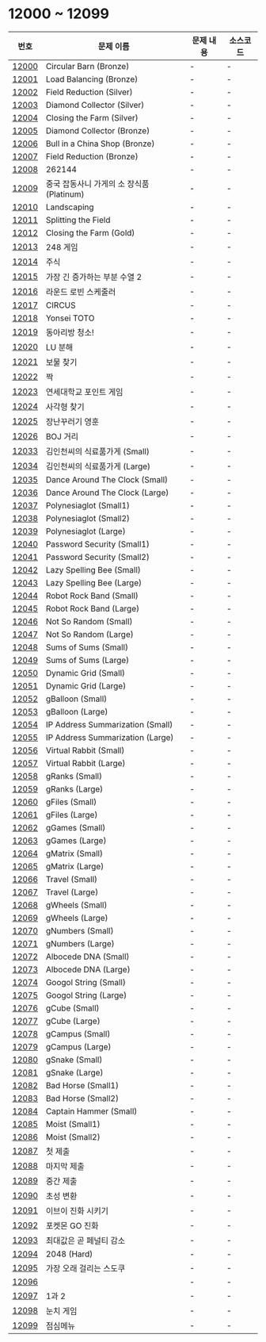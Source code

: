 # 12000 ~ 12099

번호 | 문제 이름 | 문제 내용 | 소스코드
--- | --- | --- | ---
[12000](https://www.acmicpc.net/problem/12000) | Circular Barn (Bronze) | - | -
[12001](https://www.acmicpc.net/problem/12001) | Load Balancing (Bronze) | - | -
[12002](https://www.acmicpc.net/problem/12002) | Field Reduction (Silver) | - | -
[12003](https://www.acmicpc.net/problem/12003) | Diamond Collector (Silver) | - | -
[12004](https://www.acmicpc.net/problem/12004) | Closing the Farm (Silver) | - | -
[12005](https://www.acmicpc.net/problem/12005) | Diamond Collector (Bronze) | - | -
[12006](https://www.acmicpc.net/problem/12006) | Bull in a China Shop (Bronze) | - | -
[12007](https://www.acmicpc.net/problem/12007) | Field Reduction (Bronze) | - | -
[12008](https://www.acmicpc.net/problem/12008) | 262144 | - | -
[12009](https://www.acmicpc.net/problem/12009) | 중국 잡동사니 가게의 소 장식품 (Platinum) | - | -
[12010](https://www.acmicpc.net/problem/12010) | Landscaping | - | -
[12011](https://www.acmicpc.net/problem/12011) | Splitting the Field | - | -
[12012](https://www.acmicpc.net/problem/12012) | Closing the Farm (Gold) | - | -
[12013](https://www.acmicpc.net/problem/12013) | 248 게임 | - | -
[12014](https://www.acmicpc.net/problem/12014) | 주식 | - | -
[12015](https://www.acmicpc.net/problem/12015) | 가장 긴 증가하는 부분 수열 2 | - | -
[12016](https://www.acmicpc.net/problem/12016) | 라운드 로빈 스케줄러 | - | -
[12017](https://www.acmicpc.net/problem/12017) | CIRCUS | - | -
[12018](https://www.acmicpc.net/problem/12018) | Yonsei TOTO | - | -
[12019](https://www.acmicpc.net/problem/12019) | 동아리방 청소! | - | -
[12020](https://www.acmicpc.net/problem/12020) | LU 분해 | - | -
[12021](https://www.acmicpc.net/problem/12021) | 보물 찾기 | - | -
[12022](https://www.acmicpc.net/problem/12022) | 짝 | - | -
[12023](https://www.acmicpc.net/problem/12023) | 연세대학교 포인트 게임 | - | -
[12024](https://www.acmicpc.net/problem/12024) | 사각형 찾기 | - | -
[12025](https://www.acmicpc.net/problem/12025) | 장난꾸러기 영훈 | - | -
[12026](https://www.acmicpc.net/problem/12026) | BOJ 거리 | - | -
[12033](https://www.acmicpc.net/problem/12033) | 김인천씨의 식료품가게 (Small) | - | -
[12034](https://www.acmicpc.net/problem/12034) | 김인천씨의 식료품가게 (Large) | - | -
[12035](https://www.acmicpc.net/problem/12035) | Dance Around The Clock (Small) | - | -
[12036](https://www.acmicpc.net/problem/12036) | Dance Around The Clock (Large) | - | -
[12037](https://www.acmicpc.net/problem/12037) | Polynesiaglot (Small1) | - | -
[12038](https://www.acmicpc.net/problem/12038) | Polynesiaglot (Small2) | - | -
[12039](https://www.acmicpc.net/problem/12039) | Polynesiaglot (Large) | - | -
[12040](https://www.acmicpc.net/problem/12040) | Password Security (Small1) | - | -
[12041](https://www.acmicpc.net/problem/12041) | Password Security (Small2) | - | -
[12042](https://www.acmicpc.net/problem/12042) | Lazy Spelling Bee (Small) | - | -
[12043](https://www.acmicpc.net/problem/12043) | Lazy Spelling Bee (Large) | - | -
[12044](https://www.acmicpc.net/problem/12044) | Robot Rock Band (Small) | - | -
[12045](https://www.acmicpc.net/problem/12045) | Robot Rock Band (Large) | - | -
[12046](https://www.acmicpc.net/problem/12046) | Not So Random (Small) | - | -
[12047](https://www.acmicpc.net/problem/12047) | Not So Random (Large) | - | -
[12048](https://www.acmicpc.net/problem/12048) | Sums of Sums (Small) | - | -
[12049](https://www.acmicpc.net/problem/12049) | Sums of Sums (Large) | - | -
[12050](https://www.acmicpc.net/problem/12050) | Dynamic Grid (Small) | - | -
[12051](https://www.acmicpc.net/problem/12051) | Dynamic Grid (Large) | - | -
[12052](https://www.acmicpc.net/problem/12052) | gBalloon (Small) | - | -
[12053](https://www.acmicpc.net/problem/12053) | gBalloon (Large) | - | -
[12054](https://www.acmicpc.net/problem/12054) | IP Address Summarization (Small) | - | -
[12055](https://www.acmicpc.net/problem/12055) | IP Address Summarization (Large) | - | -
[12056](https://www.acmicpc.net/problem/12056) | Virtual Rabbit (Small) | - | -
[12057](https://www.acmicpc.net/problem/12057) | Virtual Rabbit (Large) | - | -
[12058](https://www.acmicpc.net/problem/12058) | gRanks (Small) | - | -
[12059](https://www.acmicpc.net/problem/12059) | gRanks (Large) | - | -
[12060](https://www.acmicpc.net/problem/12060) | gFiles (Small) | - | -
[12061](https://www.acmicpc.net/problem/12061) | gFiles (Large) | - | -
[12062](https://www.acmicpc.net/problem/12062) | gGames (Small) | - | -
[12063](https://www.acmicpc.net/problem/12063) | gGames (Large) | - | -
[12064](https://www.acmicpc.net/problem/12064) | gMatrix (Small) | - | -
[12065](https://www.acmicpc.net/problem/12065) | gMatrix (Large) | - | -
[12066](https://www.acmicpc.net/problem/12066) | Travel (Small) | - | -
[12067](https://www.acmicpc.net/problem/12067) | Travel (Large) | - | -
[12068](https://www.acmicpc.net/problem/12068) | gWheels (Small) | - | -
[12069](https://www.acmicpc.net/problem/12069) | gWheels (Large) | - | -
[12070](https://www.acmicpc.net/problem/12070) | gNumbers (Small) | - | -
[12071](https://www.acmicpc.net/problem/12071) | gNumbers (Large) | - | -
[12072](https://www.acmicpc.net/problem/12072) | Albocede DNA (Small) | - | -
[12073](https://www.acmicpc.net/problem/12073) | Albocede DNA (Large) | - | -
[12074](https://www.acmicpc.net/problem/12074) | Googol String (Small) | - | -
[12075](https://www.acmicpc.net/problem/12075) | Googol String (Large) | - | -
[12076](https://www.acmicpc.net/problem/12076) | gCube (Small) | - | -
[12077](https://www.acmicpc.net/problem/12077) | gCube (Large) | - | -
[12078](https://www.acmicpc.net/problem/12078) | gCampus (Small) | - | -
[12079](https://www.acmicpc.net/problem/12079) | gCampus (Large) | - | -
[12080](https://www.acmicpc.net/problem/12080) | gSnake (Small) | - | -
[12081](https://www.acmicpc.net/problem/12081) | gSnake (Large) | - | -
[12082](https://www.acmicpc.net/problem/12082) | Bad Horse (Small1) | - | -
[12083](https://www.acmicpc.net/problem/12083) | Bad Horse (Small2) | - | -
[12084](https://www.acmicpc.net/problem/12084) | Captain Hammer (Small) | - | -
[12085](https://www.acmicpc.net/problem/12085) | Moist (Small1) | - | -
[12086](https://www.acmicpc.net/problem/12086) | Moist (Small2) | - | -
[12087](https://www.acmicpc.net/problem/12087) | 첫 제출 | - | -
[12088](https://www.acmicpc.net/problem/12088) | 마지막 제출 | - | -
[12089](https://www.acmicpc.net/problem/12089) | 중간 제출 | - | -
[12090](https://www.acmicpc.net/problem/12090) | 초성 변환 | - | -
[12091](https://www.acmicpc.net/problem/12091) | 이브이 진화 시키기 | - | -
[12092](https://www.acmicpc.net/problem/12092) | 포켓몬 GO 진화 | - | -
[12093](https://www.acmicpc.net/problem/12093) | 최대값은 곧 페널티 감소 | - | -
[12094](https://www.acmicpc.net/problem/12094) | 2048 (Hard) | - | -
[12095](https://www.acmicpc.net/problem/12095) | 가장 오래 걸리는 스도쿠 | - | -
[12096](https://www.acmicpc.net/problem/12096) |  | - | -
[12097](https://www.acmicpc.net/problem/12097) | 1과 2 | - | -
[12098](https://www.acmicpc.net/problem/12098) | 눈치 게임 | - | -
[12099](https://www.acmicpc.net/problem/12099) | 점심메뉴 | - | -
